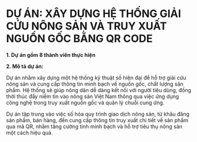 # DỰ ÁN: XÂY DỰNG HỆ THỐNG GIẢI CỨU NÔNG SẢN VÀ TRUY XUẤT NGUỒN GỐC BẰNG QR CODE

**1. Dự án gồm 8 thành viên thực hiện**

**2. Mô tả dự án:**

Dự án nhằm xây dựng một hệ thống kỹ thuật số hiện đại để hỗ trợ giải cứu nông sản và cung cấp thông tin minh bạch về nguồn gốc, chất lượng sản phẩm. Hệ thống sẽ giúp nông dân dễ dàng kết nối với người tiêu dùng, đồng thời thúc đẩy niềm tin vào nông sản Việt Nam thông qua việc ứng dụng công nghệ trong truy xuất nguồn gốc và quản lý chuỗi cung ứng. 

Dự án tập trung vào việc số hóa quy trình giao dịch nông sản, từ khâu đăng sản phẩm, bán hàng, đến cung cấp thông tin truy xuất chi tiết về sản phẩm qua mã QR, nhằm tăng cường tính minh bạch và hỗ trợ tiêu thụ nông sản một cách hiệu quả.
